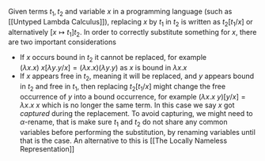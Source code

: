  Given terms $t_1,t_2$ and variable $x$ in a programming language (such as [[Untyped Lambda Calculus]]), replacing $x$ by $t_1$ in $t_2$ is written as $t_2[t_1/x]$ or alternatively $[x\mapsto t_1]t_2$. 
 In order to correctly substitute something for $x$, there are two important considerations 
 * If $x$ occurs bound in $t_2$ it cannot be replaced, for example $(\lambda x.x)\ x [\lambda y.y/x]= (\lambda x.x)(\lambda y.y)$ as $x$ is bound in $\lambda x.x$ 
 * If $x$ appears free in $t_2$, meaning it will be replaced, and $y$ appears bound in $t_2$ and free in $t_1$, then replacing $t_2[t_1/x]$ might change the free occurrence of $y$ into a bound occurrence, for example $(\lambda x. x\ y)[y/x]=\lambda x.x\ x$ which is no longer the same term. In this case we say $x$ got *captured* during the replacement. To avoid capturing, we might need to $\alpha$-rename, that is make sure $t_1$ and $t_2$ do not share any common variables before performing the substitution, by renaming variables until that is the case. An alternative to this is [[The Locally Nameless Representation]]